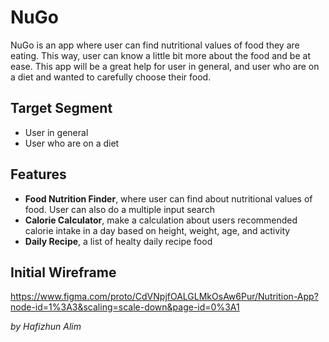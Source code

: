 # NuGo

NuGo is an app where user can find nutritional values of food they are eating. This way, user can know a little bit more about the food and be at ease. This app will be a great help for user in general, and user who are on a diet and wanted to carefully choose their food.

## Target Segment

-  User in general
-  User who are on a diet

## Features

-  **Food Nutrition Finder**, where user can find about nutritional values of food. User can also do a multiple input search
-  **Calorie Calculator**, make a calculation about users recommended calorie intake in a day based on height, weight, age, and activity
-  **Daily Recipe**, a list of healty daily recipe food

## Initial Wireframe

https://www.figma.com/proto/CdVNpjfOALGLMkOsAw6Pur/Nutrition-App?node-id=1%3A3&scaling=scale-down&page-id=0%3A1

_by Hafizhun Alim_
